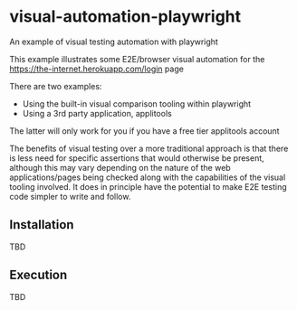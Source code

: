# visual-automation-playwright
An example of visual testing automation with playwright

This example illustrates some E2E/browser visual automation for the https://the-internet.herokuapp.com/login page

There are two examples:

- Using the built-in visual comparison tooling within playwright
- Using a 3rd party application, applitools 

The latter will only work for you if you have a free tier applitools account

The benefits of visual testing over a more traditional approach is that there is less need for specific assertions that 
would otherwise be present, although this may vary depending on the nature of the web applications/pages being checked
along with the capabilities of the visual tooling involved. It does in principle have the potential to make E2E testing
code simpler to write and follow.

## Installation

TBD

## Execution

TBD